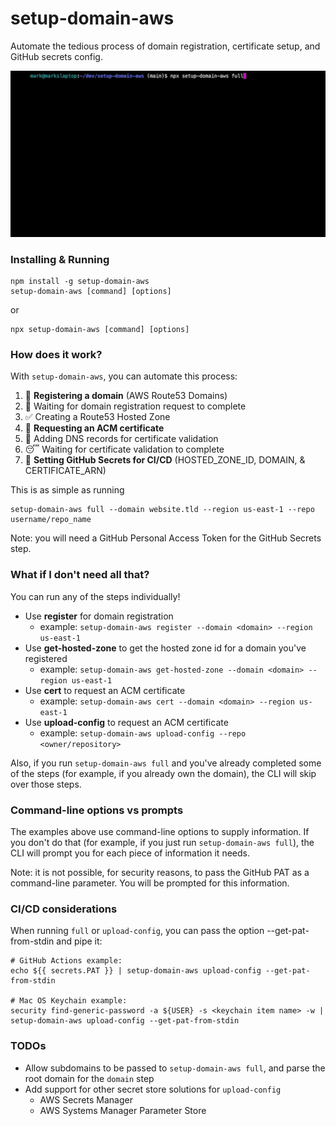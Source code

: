# setup-domain-aws

Automate the tedious process of domain registration, certificate setup, and GitHub secrets config.

![](demo.gif) 

### Installing & Running

    npm install -g setup-domain-aws
    setup-domain-aws [command] [options]

or

    npx setup-domain-aws [command] [options]

### How does it work?

With `setup-domain-aws`, you can automate this process:

  1. 🔗 **Registering a domain** (AWS Route53 Domains)
  2. 🥱 Waiting for domain registration request to complete
  3. ✅ Creating a Route53 Hosted Zone
  4. 🔐 **Requesting an ACM certificate**
  5. 📜 Adding DNS records for certificate validation
  6. 😴 Waiting for certificate validation to complete
  7. 🤫 **Setting GitHub Secrets for CI/CD** (HOSTED_ZONE_ID, DOMAIN, & CERTIFICATE_ARN)

This is as simple as running

    setup-domain-aws full --domain website.tld --region us-east-1 --repo username/repo_name

Note: you will need a GitHub Personal Access Token for the GitHub Secrets step.

### What if I don't need all that?

You can run any of the steps individually!

  - Use **register** for domain registration
    - example: `setup-domain-aws register --domain <domain> --region us-east-1`
  - Use **get-hosted-zone** to get the hosted zone id for a domain you've registered
    - example: `setup-domain-aws get-hosted-zone --domain <domain> --region us-east-1`
  - Use **cert** to request an ACM certificate
    - example: `setup-domain-aws cert --domain <domain> --region us-east-1`
  - Use **upload-config** to request an ACM certificate
    - example: `setup-domain-aws upload-config --repo <owner/repository>`

Also, if you run `setup-domain-aws full` and you've already completed some of the steps (for example, if you already own the domain), the CLI will skip over those steps.

### Command-line options vs prompts

The examples above use command-line options to supply information. If you don't do that (for example, if you just run `setup-domain-aws full`), the CLI will prompt you for each piece of information it needs.

Note: it is not possible, for security reasons, to pass the GitHub PAT as a command-line parameter. You will be prompted for this information.


### CI/CD considerations

When running `full` or `upload-config`, you can pass the option --get-pat-from-stdin and pipe it:

    # GitHub Actions example:
    echo ${{ secrets.PAT }} | setup-domain-aws upload-config --get-pat-from-stdin

    # Mac OS Keychain example:
    security find-generic-password -a ${USER} -s <keychain item name> -w | setup-domain-aws upload-config --get-pat-from-stdin


### TODOs

 - Allow subdomains to be passed to `setup-domain-aws full`, and parse the root domain for the `domain` step
 - Add support for other secret store solutions for `upload-config`
   - AWS Secrets Manager
   - AWS Systems Manager Parameter Store
